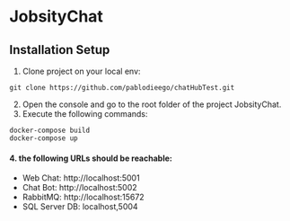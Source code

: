 # JobsityChat
## Installation Setup 
 1. Clone project on your local env: 
 ```
 git clone https://github.com/pablodieego/chatHubTest.git
 ```
 2. Open the console and go to the root folder of the project JobsityChat.
 3. Execute the following commands:

 ```
docker-compose build
docker-compose up
```
#### 4. the following URLs should be reachable: 
- Web Chat: http://localhost:5001
- Chat Bot: http://localhost:5002
- RabbitMQ: http://localhost:15672
- SQL Server DB: localhost,5004
